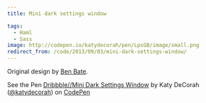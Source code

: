 ```yaml
---
title: Mini dark settings window

tags:
  - Haml
  - Sass
image: http://codepen.io/katydecorah/pen/LpsGB/image/small.png
redirect_from: /code/2013/09/03/mini-dark-settings-window/
---
```


Original design by [Ben Bate](http://dribbble.com/shots/779059).

<p data-height="400" data-theme-id="97" data-slug-hash="LpsGB" data-user="katydecorah" data-default-tab="result" class='codepen'>See the Pen <a href='http://codepen.io/katydecorah/pen/LpsGB'>Dribbble//Mini Dark Settings Window</a> by Katy DeCorah (<a href='http://codepen.io/katydecorah'>@katydecorah</a>) on <a href='http://codepen.io'>CodePen</a></p>
